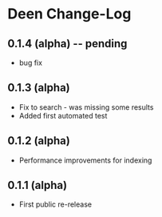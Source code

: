 # Deen Change-Log

## 0.1.4 (alpha) -- pending

* bug fix

## 0.1.3 (alpha)

* Fix to search - was missing some results
* Added first automated test

## 0.1.2 (alpha)

* Performance improvements for indexing

## 0.1.1 (alpha)

* First public re-release
